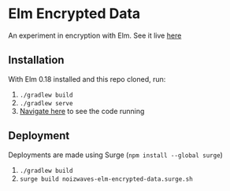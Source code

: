 # Elm Encrypted Data

An experiment in encryption with Elm. See it live [here](https://noizwaves-elm-encrypted-data.surge.sh/)

## Installation

With Elm 0.18 installed and this repo cloned, run:

1. `./gradlew build`
1. `./gradlew serve`
1. [Navigate here](http://localhost:8000/ElmEncryptedData.elm) to see the code running

## Deployment

Deployments are made using Surge (`npm install --global surge`)

1. `./gradlew build`
1. `surge build noizwaves-elm-encrypted-data.surge.sh`
